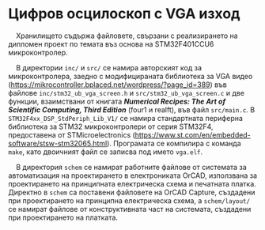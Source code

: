 # Цифров осцилоскоп с VGA изход

&nbsp;&nbsp;&nbsp;&nbsp;Хранилището съдържа файловете, свързани с реализирането на дипломен проект по темата
въз основа на STM32F401CCU6 микроконтролер.

&nbsp;&nbsp;&nbsp;&nbsp;В директории `inc/` и `src/` се намира авторският код за микроконтролера, заедно
с модифицираната библиотека за VGA видео (https://mikrocontroller.bplaced.net/wordpress/?page_id=389) във
файлове `inc/stm32_ub_vga_screen.h` и `src/stm32_ub_vga_screen.c`
и две функции, взаимствани от книгата ***Numerical
Recipes: The Art of Scientific Computing, Third Edition*** (four1 и realft), във файл `src/main.c`.
В `STM32F4xx_DSP_StdPeriph_Lib_V1/` се намира стандартната периферна
библиотека за STM32 микроконтролери от серия STM32F4, предоставена от STMicroelectronics (https://www.st.com/en/embedded-software/stsw-stm32065.html).
Програмата се компилира с команда `make`, като двоичният файл се записва под името `vga.elf`.

&nbsp;&nbsp;&nbsp;&nbsp;В директория `schem` се намират работните файлове от системата за автоматизация на 
проектирането в електрониката OrCAD, използвана за проектирането на принципната
електрическа схема и печатната платка. Директно в `schem` са поставени файловете на OrCAD Capture,
създадени при проектирането
на принципна електрическа схема,
а `schem/layout/` се намират файлове от конструктивната
част на системата, създадени при проектирането на платката.
